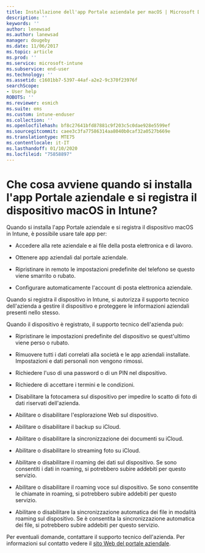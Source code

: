 ```yaml
---
title: Installazione dell'app Portale aziendale per macOS | Microsoft Docs
description: ''
keywords: ''
author: lenewsad
ms.author: lanewsad
manager: dougeby
ms.date: 11/06/2017
ms.topic: article
ms.prod: ''
ms.service: microsoft-intune
ms.subservice: end-user
ms.technology: ''
ms.assetid: c1601bb7-5397-44af-a2e2-9c370f23976f
searchScope:
- User help
ROBOTS: ''
ms.reviewer: esmich
ms.suite: ems
ms.custom: intune-enduser
ms.collection: ''
ms.openlocfilehash: bf8c27641bfd87881c9f203c5c0dae928e5599ef
ms.sourcegitcommit: caee3c3fa77586314aa8040b0caf32a0527b669e
ms.translationtype: MTE75
ms.contentlocale: it-IT
ms.lasthandoff: 01/10/2020
ms.locfileid: "75858897"
---
```

# <a name="what-happens-if-you-install-the-company-portal-app-and-enroll-your-macos-device-in-intune"></a>Che cosa avviene quando si installa l'app Portale aziendale e si registra il dispositivo macOS in Intune?

Quando si installa l'app Portale aziendale e si registra il dispositivo macOS in Intune, è possibile usare tale app per:

- Accedere alla rete aziendale e ai file della posta elettronica e di lavoro.

- Ottenere app aziendali dal portale aziendale.

- Ripristinare in remoto le impostazioni predefinite del telefono se questo viene smarrito o rubato.

- Configurare automaticamente l'account di posta elettronica aziendale.

Quando si registra il dispositivo in Intune, si autorizza il supporto tecnico dell'azienda a gestire il dispositivo e proteggere le informazioni aziendali presenti nello stesso.

Quando il dispositivo è registrato, il supporto tecnico dell'azienda può:

- Ripristinare le impostazioni predefinite del dispositivo se quest'ultimo viene perso o rubato.

- Rimuovere tutti i dati correlati alla società e le app aziendali installate. Impostazioni e dati personali non vengono rimossi.

- Richiedere l'uso di una password o di un PIN nel dispositivo.

- Richiedere di accettare i termini e le condizioni.

- Disabilitare la fotocamera sul dispositivo per impedire lo scatto di foto di dati riservati dell'azienda.

- Abilitare o disabilitare l'esplorazione Web sul dispositivo.

- Abilitare o disabilitare il backup su iCloud.

- Abilitare o disabilitare la sincronizzazione dei documenti su iCloud.

- Abilitare o disabilitare lo streaming foto su iCloud.

- Abilitare o disabilitare il roaming dei dati sul dispositivo. Se sono consentiti i dati in roaming, si potrebbero subire addebiti per questo servizio.

- Abilitare o disabilitare il roaming voce sul dispositivo. Se sono consentite le chiamate in roaming, si potrebbero subire addebiti per questo servizio.

- Abilitare o disabilitare la sincronizzazione automatica dei file in modalità roaming sul dispositivo. Se è consentita la sincronizzazione automatica dei file, si potrebbero subire addebiti per questo servizio.

Per eventuali domande, contattare il supporto tecnico dell'azienda. Per informazioni sul contatto vedere il [sito Web del portale aziendale](https://go.microsoft.com/fwlink/?linkid=2010980).
